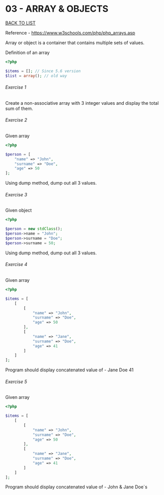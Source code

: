# 03 - ARRAY & OBJECTS

[BACK TO LIST](/basics)

Reference - https://www.w3schools.com/php/php_arrays.asp  

Array or object is a container that contains multiple sets of values.  

Definition of an array
```php
<?php

$items = []; // Since 5.6 version
$list = array(); // old way
```

###### Exercise 1

Create a non-associative array with 3 integer values and display the total sum of them.

###### Exercise 2

Given array

```php
<?php

$person = [
    "name" => "John",
    "surname" => "Doe",
    "age" => 50
];
```

Using dump method, dump out all 3 values.

###### Exercise 3

Given object

```php
<?php

$person = new stdClass();
$person->name = "John";
$person->surname = "Doe";
$person->surname = 50;
```

Using dump method, dump out all 3 values.

###### Exercise 4

Given array  
```php
<?php

$items = [
    [
        [
            "name" => "John",
            "surname" => "Doe",
            "age" => 50
        ],
        [
            "name" => "Jane",
            "surname" => "Doe",
            "age" => 41
        ]
    ]
];
```

Program should display concatenated value of - Jane Doe 41

###### Exercise 5

Given array  
```php
<?php

$items = [
    [
        [
            "name" => "John",
            "surname" => "Doe",
            "age" => 50
        ],
        [
            "name" => "Jane",
            "surname" => "Doe",
            "age" => 41
        ]
    ]
];
```

Program should display concatenated value of - John & Jane Doe`s